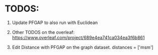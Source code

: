 # TODOS:
1. Update PFGAP to also run with Euclidean
2. Other TODOS on the overleaf: https://www.overleaf.com/project/689e4ea741ca034ea3f6b861 

3. Edit Distance with PFGAP on the graph dataset. distances = ['msm']